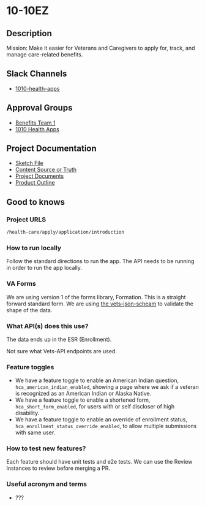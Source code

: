 # 10-10EZ

## Description

Mission: Make it easier for Veterans and Caregivers to apply for, track, and manage care-related benefits.

## Slack Channels

- [1010-health-apps](https://slack.com/app_redirect?channel=CMJ2V70UV)

## Approval Groups

- [Benefits Team 1](https://github.com/orgs/department-of-veterans-affairs/teams/benefits-team-1-frontend)
- [1010 Health Apps](https://github.com/orgs/department-of-veterans-affairs/teams/1010-health-apps-frontend)

## Project Documentation

- [Sketch File](https://www.sketch.com/s/da85cf44-4503-4e98-834e-ff068b242ef6)
- [Content Source or Truth](https://github.com/department-of-veterans-affairs/va.gov-team/blob/master/products/caregivers/10-10EZ/10-10EZ-application-copy.md)
- [Project Documents](https://github.com/department-of-veterans-affairs/va.gov-team/tree/master/products/health-care/application/va-application)
- [Product Outline](https://github.com/department-of-veterans-affairs/va.gov-team/blob/master/teams/vsa/teams/health-benefits/healthcare-application/product-outline.md)

## Good to knows

### Project URLS

``` markdown
/health-care/apply/application/introduction
```

### How to run locally

Follow the standard directions to run the app. The API needs to be running in order to run the app locally.

### VA Forms

We are using version 1 of the forms library, Formation. This is a straight forward standard form. We are using [the vets-json-scheam](https://github.com/department-of-veterans-affairs/vets-json-schema) to validate the shape of the data.  

### What API(s) does this use?

The data ends up in the ESR (Enrollment).

Not sure what Vets-API endpoints are used.

### Feature toggles

* We have a feature toggle to enable an American Indian question, `hca_american_indian_enabled`, showing a page where we ask if a veteran is recognized as an American Indian or Alaska Native.
* We have a feature toggle to enable a shortened form, `hca_short_form_enabled`, for users with or self discloser of high disability.
* We have a feature toggle to enable an override of enrollment status, `hca_enrollment_status_override_enabled`, to allow multiple submissions with same user.

### How to test new features?

Each feature should have unit tests and e2e tests. We can use the Review Instances to review before merging a PR.

### Useful acronym and terms

- ???
